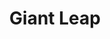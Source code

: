 ---
layout: firm_page
title: "Giant Leap"
id: "giantleap.com.au"
permalink: "/giantleapgiantleap.com.au/"
website: "https://www.giantleap.com.au"
offices: "Richmond (Australia), Melbourne (Australia)"
investment_stages: "Seed, Series A, Series B"
portfolio_companies: "Ovum"
portfolio_link: ""
investment_markets: "Climate, Health, Education & Empowerment, Clean-tech, waste reduction, sustainable agriculture & water use, Aged care, mental health, medical innovation, longevity, Alternative proteins, Financial Services, FinTech, Impact Investing"
founded_year: "2016"
description: "Giant Leap is an impact venture capital firm investing in companies harnessing technology and innovation to create transformational change across climate, health, and people. They back mission-driven founders solving the world's most pressing problems. The firm focuses on generating superior financial returns alongside measurable social and environmental benefits."
linkedin: "https://www.linkedin.com/company/giantleap-vc/about/"
twitter: "https://twitter.com/GiantLeapVC"
instagram: ""
team_page: "https://www.giantleap.com.au/about-us"
investor_type: "Venture Capital"
crunchbase: "https://www.crunchbase.com/organization/giant-leap-fund"
pitchbook: "https://pitchbook.com/profiles/investor/169598-44"

# SEO Optimization
meta_title: "Giant Leap - VC Firm - projectstartups.com"
meta_description: "Giant Leap, Giant Leap is an impact venture capital firm investing in companies harnessing technology and innovation to create transformational change across clim..."
meta_keywords: "Giant Leap, Climate, Health, Education & Empowerment, Clean-tech, waste reduction, sustainable agriculture & water use, Aged care, mental health, medical innovation, longevity, Alternative proteins, Financial Services, FinTech, Impact Investing, VC firm, venture capital, startup investor, projectstartups.com"
canonical_url: "https://vc.projectstartups.com/giantleapgiantleap.com.au/"
---